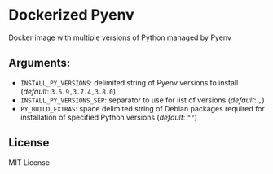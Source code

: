 # Dockerized Pyenv

Docker image with multiple versions of Python managed by Pyenv

## Arguments:
 - `INSTALL_PY_VERSIONS`: delimited string of Pyenv versions to install (_default_: `3.6.9,3.7.4,3.8.0`)
 - `INSTALL_PY_VERSIONS_SEP`: separator to use for list of versions (_default_: `,`)
 - `PY_BUILD_EXTRAS`: space delimited string of Debian packages required for installation of specified Python versions (_default_: `""`)
 
## License

MIT License
